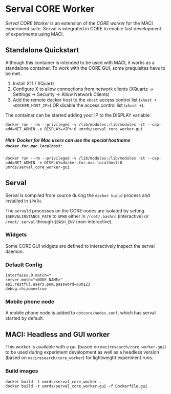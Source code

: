 # Serval CORE Worker
*Serval CORE Worker* is an extension of the *CORE worker* for the MACI experiment suite. Serval is integrated in CORE to enable fast development of experiments using MACI.

## Standalone Quickstart
Although this container is intended to be used with MACI, it works as a standalone container. To work with the CORE GUI, some prequisites have to be met.

1. Install X11 / XQuartz
2. Configure X to allow connections from network clients (XQuartz -> Settings -> Security -> Allow Network Clients)
3. Add the remote docker host to the `xhost` access control list (`xhost +<DOCKER_HOST_IP>`) OR disable the access control list (`xhost +`).

The container can be started adding your IP to the DISPLAY variable: 
```
docker run --rm --privileged -v /lib/modules:/lib/modules -it --cap-add=NET_ADMIN -e DISPLAY=<IP>:0 umrds/serval_core_worker-gui
```

##### Hint: Docker for Mac users can use the special hostname `docker.for.mac.localhost`:
```
docker run --rm --privileged -v /lib/modules:/lib/modules -it --cap-add=NET_ADMIN -e DISPLAY=docker.for.mac.localhost:0 umrds/serval_core_worker-gui
```



## Serval
Serval is compiled from source during the `docker build` process and installed in `$PATH`. 

The `servald` processes on the CORE nodes are isolated by setting `$SERVALINSTANCE_PATH` to `$PWD` either in `/root/.bashrc` (interactive) or `/root/.serval` through `$BASH_ENV` (non-interactive).

### Widgets
Some CORE GUI widgets are defined to interactively inspect the serval daemon. 

### Default Config
```
interfaces.0.match=*
server.motd="<NODE_NAME>"
api.restful.users.pum.password=pum123
debug.rhizome=true
``` 

### Mobile phone node
A mobile phone node is added to `dotcore/nodes.conf`, which has serval started by default. 



## MACI: Headless and GUI worker

This worker is available with a gui (based on `maciresearch/core_worker-gui`) to be used during experiment development as well as a headless version (based on `maciresearch/core_worker`) for lightweight experiment runs. 

### Build images
```
docker build -t umrds/serval_core_worker .
docker build -t umrds/serval_core_worker-gui -f Dockerfile.gui .
``` 